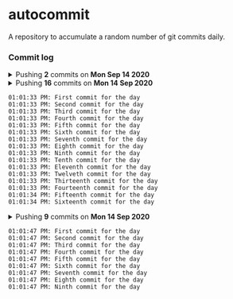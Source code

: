 # autocommit

A repository to accumulate a random number of git commits daily.

### Commit log

<details>
    <summary>Pushing <b>2</b> commits on <b>Mon Sep 14 2020</b></summary>

    11:02:46 PM: First commit for the day
    11:12:01 PM: Second commit for the day
</details>

<details>
    <summary>Pushing <b>16</b> commits on <b>Mon 14 Sep 2020</b><summary>

    01:01:33 PM: First commit for the day
    01:01:33 PM: Second commit for the day
    01:01:33 PM: Third commit for the day
    01:01:33 PM: Fourth commit for the day
    01:01:33 PM: Fifth commit for the day
    01:01:33 PM: Sixth commit for the day
    01:01:33 PM: Seventh commit for the day
    01:01:33 PM: Eighth commit for the day
    01:01:33 PM: Ninth commit for the day
    01:01:33 PM: Tenth commit for the day
    01:01:33 PM: Eleventh commit for the day
    01:01:33 PM: Twelveth commit for the day
    01:01:33 PM: Thirteenth commit for the day
    01:01:33 PM: Fourteenth commit for the day
    01:01:34 PM: Fifteenth commit for the day
    01:01:34 PM: Sixteenth commit for the day
</details>

<details>
    <summary>Pushing <b>9</b> commits on <b>Mon 14 Sep 2020</b><summary>

    01:01:47 PM: First commit for the day
    01:01:47 PM: Second commit for the day
    01:01:47 PM: Third commit for the day
    01:01:47 PM: Fourth commit for the day
    01:01:47 PM: Fifth commit for the day
    01:01:47 PM: Sixth commit for the day
    01:01:47 PM: Seventh commit for the day
    01:01:47 PM: Eighth commit for the day
    01:01:47 PM: Ninth commit for the day
</details>

